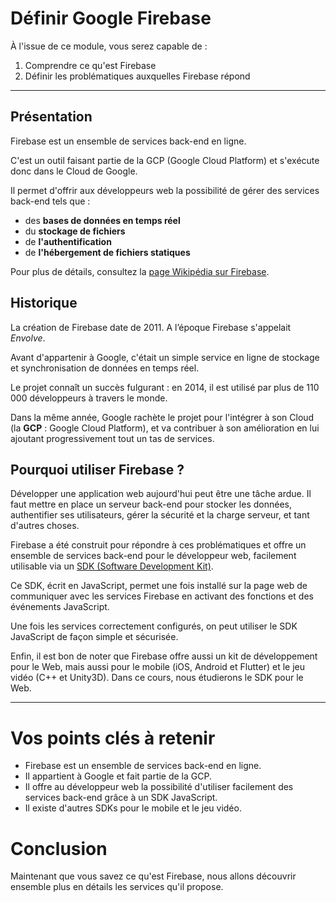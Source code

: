 # Définir Google Firebase

À l'issue de ce module, vous serez capable de :

1. Comprendre ce qu'est Firebase
2. Définir les problématiques auxquelles Firebase répond

---

## Présentation

Firebase est un ensemble de services back-end en ligne.

C'est un outil faisant partie de la GCP (Google Cloud Platform) et s'exécute donc dans le Cloud de Google.

Il permet d'offrir aux développeurs web la possibilité de gérer des services back-end tels que :

- des **bases de données en temps réel**
- du **stockage de fichiers**
- de **l'authentification**
- de **l'hébergement de fichiers statiques**

Pour plus de détails, consultez la [page Wikipédia sur Firebase](https://fr.wikipedia.org/wiki/Firebase).

## Historique

La création de Firebase date de 2011. A l’époque Firebase s'appelait _Envolve_.

Avant d'appartenir à Google, c'était un simple service en ligne de stockage et synchronisation de données en temps réel.

Le projet connaît un succès fulgurant : en 2014, il est utilisé par plus de 110 000 développeurs à travers le monde.

Dans la même année, Google rachète le projet pour l'intégrer à son Cloud (la **GCP** : Google Cloud Platform), et va contribuer à son amélioration en lui ajoutant progressivement tout un tas de services.

## Pourquoi utiliser Firebase ?

Développer une application web aujourd'hui peut être une tâche ardue. Il faut mettre en place un serveur back-end pour stocker les données, authentifier ses utilisateurs, gérer la sécurité et la charge serveur, et tant d'autres choses.

Firebase a été construit pour répondre à ces problématiques et offre un ensemble de services back-end pour le développeur web, facilement utilisable via un [SDK (Software Development Kit)](https://fr.wikipedia.org/wiki/Kit_de_d%C3%A9veloppement).

Ce SDK, écrit en JavaScript, permet une fois installé sur la page web de communiquer avec les services Firebase en activant des fonctions et des événements JavaScript.

Une fois les services correctement configurés, on peut utiliser le SDK JavaScript de façon simple et sécurisée.

Enfin, il est bon de noter que Firebase offre aussi un kit de développement pour le Web, mais aussi pour le mobile (iOS, Android et Flutter) et le jeu vidéo (C++ et Unity3D). Dans ce cours, nous étudierons le SDK pour le Web.

---

# Vos points clés à retenir

- Firebase est un ensemble de services back-end en ligne.
- Il appartient à Google et fait partie de la GCP.
- Il offre au développeur web la possibilité d'utiliser facilement des services back-end grâce à un SDK JavaScript.
- Il existe d'autres SDKs pour le mobile et le jeu vidéo.

# Conclusion

Maintenant que vous savez ce qu'est Firebase, nous allons découvrir ensemble plus en détails les services qu'il propose.
